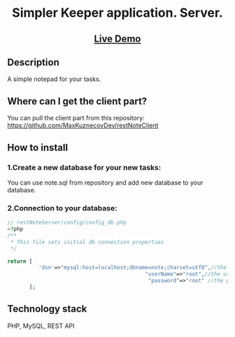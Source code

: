 <h1 align="center">Simpler Keeper application. Server. </h1>

<h2 align="center"><a  href="http://o993270b.beget.tech/">Live Demo</a></h2>


## Description

A simple notepad for your tasks.

## Where can I get the client part?
You can pull the client part from this repository:
https://github.com/MaxKuznecovDev/restNoteClient


## How to install

### 1.Create a new database for your new tasks:
You can use note.sql from repository and add new database to your database.

### 2.Connection to your database:

```php
// restNoteServer/config/config_db.php 
<?php
/**
 * This file sets initial db connection properties
 */

return [
          'dsn'=>"mysql:host=localhost;dbname=note;charset=utf8",//the location of your database and its name
                                            "userName"=>"root",//the username to connect to your database
                                             "password"=>"root" //the password to connect to your database
       ];

```

## Technology stack

PHP, MySQL, REST API

